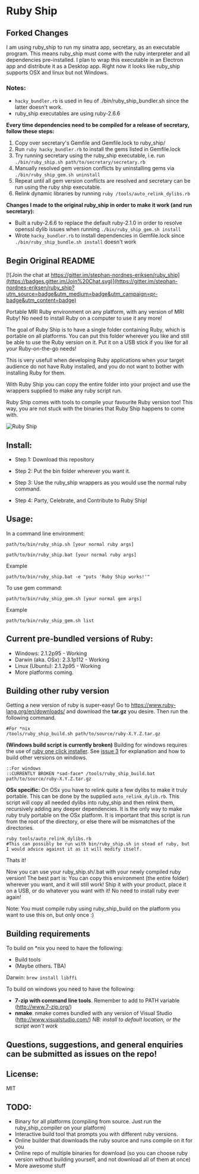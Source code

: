 Ruby Ship
=========

## Forked Changes

I am using ruby_ship to run my sinatra app, secretary, as an executable program. This means ruby_ship must come with the ruby interpreter and all dependencies pre-installed. I plan to wrap this executable in an Electron app and distribute it as a Desktop app. Right now it looks like ruby_ship supports OSX and linux but not Windows.

### Notes:
- `hacky_bundler.rb` is used in lieu of ./bin/ruby_ship_bundler.sh since the latter doesn't work.
- ruby_ship executables are using ruby-2.6.6

**Every time dependencies need to be compiled for a release of secretary, follow these steps:**
1. Copy over secretary's Gemfile and Gemfile.lock to ruby_ship/
2. Run `ruby hacky_bundler.rb` to install the gems listed in Gemfile.lock
3. Try running secretary using the ruby_ship executable, i.e. run `./bin/ruby_ship.sh path/to/secretary/secretary.rb`
4. Manually resolved gem version conflicts by uninstalling gems via `./bin/ruby_ship_gem.sh uninstall`
5. Repeat until all gem version conflicts are resolved and secretary can be run using the ruby ship executable.
6. Relink dynamic libraries by running `ruby /tools/auto_relink_dylibs.rb`

**Changes I made to the original ruby_ship in order to make it work (and run secretary):**
- Built a ruby-2.6.6 to replace the default ruby-2.1.0 in order to resolve openssl dylib issues when running `./bin/ruby_ship_gem.sh install`
- Wrote `hacky_bundler.rb` to install dependencies in Gemfile.lock since `./bin/ruby_ship_bundle.sh install` doesn't work

## Begin Original README

[![Join the chat at https://gitter.im/stephan-nordnes-eriksen/ruby_ship](https://badges.gitter.im/Join%20Chat.svg)](https://gitter.im/stephan-nordnes-eriksen/ruby_ship?utm_source=badge&utm_medium=badge&utm_campaign=pr-badge&utm_content=badge)

Portable MRI Ruby environment on any platform, with any version of MRI Ruby! No need to install Ruby on a computer to use it any more! 

The goal of Ruby Ship is to have a single folder containing Ruby, which is portable on all platforms. You can put this folder wherever you like and still be able to use the Ruby version on it. Put it on a USB stick if you like for all your Ruby-on-the-go needs!

This is very usefull when developing Ruby applications when your target audience do not have Ruby installed, and you do not want to bother with installing Ruby for them.

With Ruby Ship you can copy the entire folder into your project and use the wrappers supplied to make any ruby script run.

Ruby Ship comes with tools to compile your favourite Ruby version too! This way, you are not stuck with the binaries that Ruby Ship happens to come with. 

![Ruby Ship](/image/ruby_ship.png?raw=true)


## Install:

- Step 1: Download this repository

- Step 2: Put the bin folder wherever you want it.

- Step 3: Use the ruby_ship wrappers as you would use the normal ruby command.

- Step 4: Party, Celebrate, and Contribute to Ruby Ship!


## Usage:

In a command line environment:
```
path/to/bin/ruby_ship.sh [your normal ruby args]
```
```
path/to/bin/ruby_ship.bat [your normal ruby args]
```

Example

```
path/to/bin/ruby_ship.bat -e "puts 'Ruby Ship works!'"
```

To use gem command:
```
path/to/bin/ruby_ship_gem.sh [your normal gem args]
```

Example

```
path/to/bin/ruby_ship_gem.sh list
```


## Current pre-bundled versions of Ruby:

- Windows: 2.1.2p95 - Working
- Darwin (aka. OSx): 2.3.1p112 - Working
- Linux (Ubuntu): 2.1.2p95 - Working
- More platforms coming. 

## Building other ruby version

Getting a new version of ruby is super-easy! Go to https://www.ruby-lang.org/en/downloads/ and download the **tar.gz** you desire. Then run the following command. 

```
#For *nix
/tools/ruby_ship_build.sh path/to/source/ruby-X.Y.Z.tar.gz
```


 **(Windows build script is currently broken)**
 Building for windows requires the use of [ruby one click installer](https://github.com/oneclick/rubyinstaller/). See [issue 3](https://github.com/stephan-nordnes-eriksen/ruby_ship/issues/3) for explanation and how to build other versions on windows.
```
::For windows
::CURRENTLY BROKEN *sad-face* /tools/ruby_ship_build.bat path/to/source/ruby-X.Y.Z.tar.gz
```

**OSx specific:**
On OSx you have to relink quite a few dylibs to make it truly portable. This can be done by the supplied `auto_relink_dylib.rb`. This script will copy all needed dylibs into ruby_ship and then relink them, recursively adding any deeper dependencies. It is the only way to make ruby truly portable on the OSx platform. It is important that this script is run from the root of the directory, or else there will be mismatches of the directories.

```
ruby tools/auto_relink_dylibs.rb
#This can possibly be run with bin/ruby_ship.sh in stead of ruby, but I would advice against it as it will modify itself.
```

Thats it!

Now you can use your ruby_ship.sh/.bat with your newly compiled ruby version! The best part is: You can copy this environment (the entire folder) wherever you want, and it will still work! Ship it with your product, place it on a USB, or do whatever you want with it! No need to install ruby ever again!

Note: You must compile ruby using ruby\_ship\_build on the platform you want to use this on, but only once :)

## Building requirements

To build on *nix you need to have the following:

- Build tools
- (Maybe others. TBA)

Darwin:
	`brew install libffi`
	

To build on windows you need to have the following:

- **7-zip with command line tools**. Remember to add to PATH variable (http://www.7-zip.org/)
- **nmake**. nmake comes bundled with any version of Visual Studio (http://www.visualstudio.com/) _NB: install to default location, or the script won't work_

## Questions, suggestions, and general enquiries can be submitted as issues on the repo!

## License:

MIT

## TODO:

- Binary for all platforms (compiling from source. Just run the ruby\_ship\_compiler on your platform)
- Interactive build tool that prompts you with different ruby versions.
- Online builder that downloads the ruby source and runs compile on it for you
- Online repo of multiple binaries for download (so you can choose ruby version without building yourself, and not download all of them at once)
- More awesome stuff
